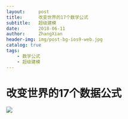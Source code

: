 ```yaml
---
layout:     post
title:      改变世界的17个数学公式 
subtitle:   超级建模 
date:       2018-06-11
author:     ZhangXian 
header-img: img/post-bg-ios9-web.jpg
catalog: true
tags:
    - 数学公式
    - 超级建模 
---
```


# 改变世界的17个数据公式

![](https://www.wangbase.com/blogimg/asset/201805/bg2018052511.jpg)

